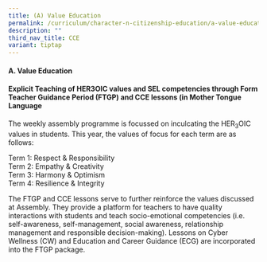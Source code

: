```yaml
---
title: (A) Value Education
permalink: /curriculum/character-n-citizenship-education/a-value-education/
description: ""
third_nav_title: CCE
variant: tiptap
---
```

<h4><strong>A. Value Education</strong></h4>
<h4>Explicit Teaching of HER3OIC values and SEL competencies through Form Teacher Guidance Period (FTGP) and CCE lessons (in Mother Tongue Language</h4>
<p>The weekly assembly programme is focussed on inculcating the HER<sub>3</sub>OIC
values in students. This year, the values of focus for each term are as
follows:&nbsp;</p>
<p>Term 1: Respect &amp; Responsibility&nbsp;
<br>Term 2: Empathy &amp; Creativity
<br>Term 3: Harmony &amp; Optimism&nbsp;
<br>Term 4: Resilience &amp; Integrity&nbsp;</p>
<p>The FTGP and CCE lessons serve to further reinforce the values discussed
at Assembly. They provide a platform for teachers to have quality interactions
with students and teach socio-emotional competencies (i.e. self-awareness,
self-management, social awareness, relationship management and responsible
decision-making). Lessons on Cyber Wellness (CW) and Education and Career
Guidance (ECG) are incorporated into the FTGP package.</p>
